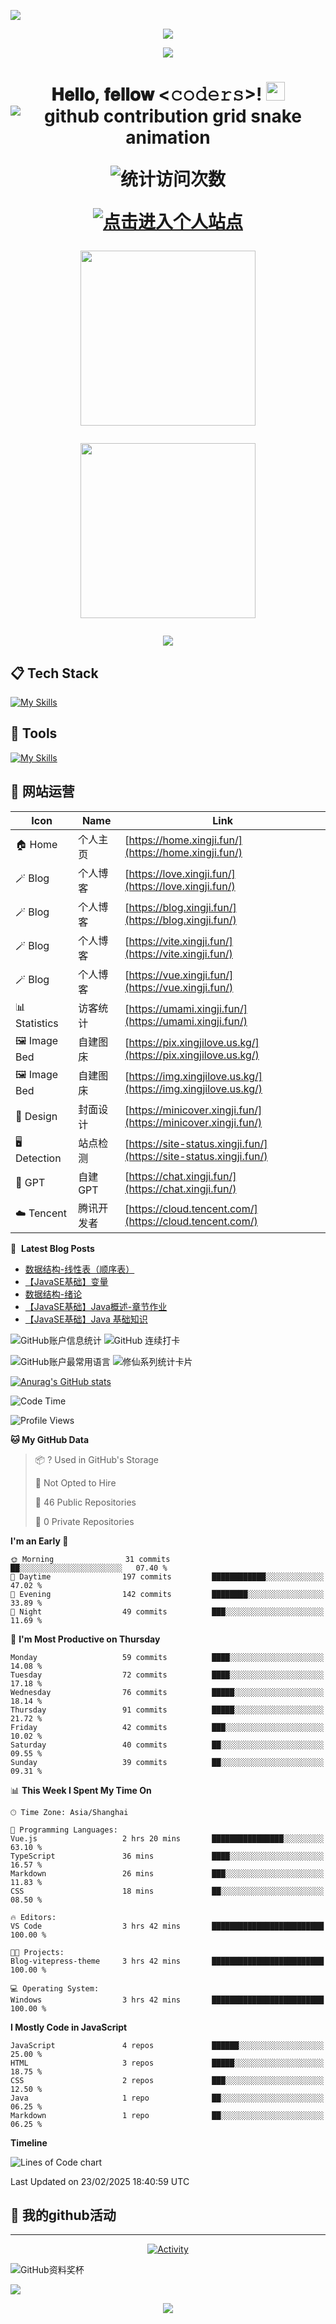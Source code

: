 [<img src="./static/hello.png">](https://home.xingji.fun/)

<p align="center">
<img src="https://capsule-render.vercel.app/api?type=waving&color=timeGradient&height=300&&section=header&text=HI%20THERE!&fontSize=90&fontAlign=50&fontAlignY=30&desc=I%20AM%20XINGJI%20%F0%9F%91%8B&descAlign=50&descSize=30&descAlignY=60&animation=twinkling" />
</p>

<p align="center">
<img src="https://readme-typing-svg.demolab.com?font=Orbitron&size=25&pause=1000&center=true&vCenter=true&random=false&width=600&lines=Welcome+to+my+GitHub+profile+page!;I+am+XINGJI+obsessed+with+programming!" />
</p>

<h1 align="center">𝐇𝐞𝐥𝐥𝐨, 𝐟𝐞𝐥𝐥𝐨𝐰 <𝚌𝚘𝚍𝚎𝚛𝚜></𝚌𝚘𝚍𝚎𝚛𝚜>! <img src="./static/image.gif" width="30px" alt=""><br>
 
<picture>
  <source media="(prefers-color-scheme: dark)" srcset="https://raw.githubusercontent.com/XingJi-love/XingJi-love//output/github-contribution-grid-snake-dark.svg">
  <source media="(prefers-color-scheme: light)" srcset="https://raw.githubusercontent.com/XingJi-love/XingJi-love/output/github-contribution-grid-snake.svg">
  <img alt="github contribution grid snake animation" src="https://raw.githubusercontent.com/XingJi-love/XingJi-love/output/github-contribution-grid-snake.svg">
</picture>

![ 统计访问次数](https://profile-counter.glitch.me/XingJi-love/count.svg)

[<img src="./static/icons.png" alt="点击进入个人站点">](https://home.xingji.fun)

<p align="center"><img align="center" width="280" src="./static/menu-logo.svg#gh-dark-mode-only"/></p>
<p align="center"><img align="center" width="280" src="./static/menu-logo-light.svg#gh-light-mode-only"/></p>

<p align="center">
  <a href="https://skillicons.dev">
    <img src="https://skillicons.dev/icons?i=github,git,c,java,js,css,kali,ubuntu,linux,idea,eclipse,vscode,visualstudio,webstorm,sublime,vercel,netlify" />
  </a>
</p>

## 📋 Tech Stack

[![My Skills](https://skillicons.dev/icons?i=c,go,rust,python,arduino,lua,nodejs,php,react,next,vue,nuxt,angular,express,tailwindcss,redux,bootstrap,html,css,js,jquery,ts,less,scss,fastapi,django,flask,pytorch,tensorflow,opencv,qt,electron,tauri,threejs)](https://skillicons.dev)

## 🔨 Tools

[![My Skills](https://skillicons.dev/icons?i=mysql,sqlite,redis,postgresql,rabbitmq,docker,kubernetes,nginx,git,npm,pnpm,yarn,vite,vitest,webpack,babel,cmake,anaconda,github,grafana,githubactions,jenkins,figma,aws,azure,gcp,cloudflare,vercel,netlify,heroku)](https://skillicons.dev)

## 📲 网站运营

| Icon         | Name             | Link                                               |
|--------------|------------------|----------------------------------------------------|
| 🏠 Home      | 个人主页         | [https://home.xingji.fun/](https://home.xingji.fun/)  |
| 🪄 Blog      | 个人博客         | [https://love.xingji.fun/](https://love.xingji.fun/) |
| 🪄 Blog      | 个人博客         | [https://blog.xingji.fun/](https://blog.xingji.fun/) |
| 🪄 Blog      | 个人博客         | [https://vite.xingji.fun/](https://vite.xingji.fun/) |
| 🪄 Blog      | 个人博客         | [https://vue.xingji.fun/](https://vue.xingji.fun/) |
| 📊 Statistics| 访客统计         | [https://umami.xingji.fun/](https://umami.xingji.fun/) |
| 🖼️ Image Bed | 自建图床         | [https://pix.xingjilove.us.kg/](https://pix.xingjilove.us.kg/) |  
| 🖼️ Image Bed | 自建图床         | [https://img.xingjilove.us.kg/](https://img.xingjilove.us.kg/) |  
| 🎨 Design    | 封面设计         | [https://minicover.xingji.fun/](https://minicover.xingji.fun/) |
| 🖥️ Detection | 站点检测         | [https://site-status.xingji.fun/](https://site-status.xingji.fun/) |
| 🤖 GPT       | 自建GPT          | [https://chat.xingji.fun/](https://chat.xingji.fun/) |
| ☁️ Tencent   | 腾讯开发者       | [https://cloud.tencent.com/](https://cloud.tencent.com/) |

📕 &nbsp;**Latest Blog Posts**
<!-- BLOG-POST-LIST:START -->
- [数据结构-线性表（顺序表）](https://xingji.fun/posts/20241024/)
- [【JavaSE基础】变量](https://xingji.fun/posts/10000/)
- [数据结构-绪论](https://xingji.fun/posts/20240907/)
- [【JavaSE基础】Java概述-章节作业](https://xingji.fun/posts/18951/)
- [【JavaSE基础】Java 基础知识](https://xingji.fun/posts/64063/)
<!-- BLOG-POST-LIST:END -->

![GitHub账户信息统计](https://github-readme-stats.vercel.app/api?username=XingJi-love&show_icons=true&theme=tokyonight)                         ![GitHub 连续打卡](https://streak-stats.demolab.com/?user=XingJi-love)

![GitHub账户最常用语言](https://github-readme-stats.vercel.app/api/top-langs/?username=XingJi-love&theme=tokyonight)                            ![修仙系列统计卡片](https://github-immortality.vercel.app/api?username=XingJi-love)

[![Anurag's GitHub stats](https://github-readme-stats.vercel.app/api?username=XingJi-love)](https://github.com/anuraghazra/github-readme-stats)

<!--START_SECTION:waka-->
![Code Time](http://img.shields.io/badge/Code%20Time-8%20hrs%202%20mins-blue)

![Profile Views](http://img.shields.io/badge/Profile%20Views-6-blue)

**🐱 My GitHub Data** 

> 📦 ? Used in GitHub's Storage 
 > 
> 🚫 Not Opted to Hire
 > 
> 📜 46 Public Repositories 
 > 
> 🔑 0 Private Repositories 
 > 
**I'm an Early 🐤** 

```text
🌞 Morning                31 commits          ██░░░░░░░░░░░░░░░░░░░░░░░   07.40 % 
🌆 Daytime                197 commits         ████████████░░░░░░░░░░░░░   47.02 % 
🌃 Evening                142 commits         ████████░░░░░░░░░░░░░░░░░   33.89 % 
🌙 Night                  49 commits          ███░░░░░░░░░░░░░░░░░░░░░░   11.69 % 
```
📅 **I'm Most Productive on Thursday** 

```text
Monday                   59 commits          ████░░░░░░░░░░░░░░░░░░░░░   14.08 % 
Tuesday                  72 commits          ████░░░░░░░░░░░░░░░░░░░░░   17.18 % 
Wednesday                76 commits          █████░░░░░░░░░░░░░░░░░░░░   18.14 % 
Thursday                 91 commits          █████░░░░░░░░░░░░░░░░░░░░   21.72 % 
Friday                   42 commits          ███░░░░░░░░░░░░░░░░░░░░░░   10.02 % 
Saturday                 40 commits          ██░░░░░░░░░░░░░░░░░░░░░░░   09.55 % 
Sunday                   39 commits          ██░░░░░░░░░░░░░░░░░░░░░░░   09.31 % 
```


📊 **This Week I Spent My Time On** 

```text
🕑︎ Time Zone: Asia/Shanghai

💬 Programming Languages: 
Vue.js                   2 hrs 20 mins       ████████████████░░░░░░░░░   63.10 % 
TypeScript               36 mins             ████░░░░░░░░░░░░░░░░░░░░░   16.57 % 
Markdown                 26 mins             ███░░░░░░░░░░░░░░░░░░░░░░   11.83 % 
CSS                      18 mins             ██░░░░░░░░░░░░░░░░░░░░░░░   08.50 % 

🔥 Editors: 
VS Code                  3 hrs 42 mins       █████████████████████████   100.00 % 

🐱‍💻 Projects: 
Blog-vitepress-theme     3 hrs 42 mins       █████████████████████████   100.00 % 

💻 Operating System: 
Windows                  3 hrs 42 mins       █████████████████████████   100.00 % 
```

**I Mostly Code in JavaScript** 

```text
JavaScript               4 repos             ██████░░░░░░░░░░░░░░░░░░░   25.00 % 
HTML                     3 repos             █████░░░░░░░░░░░░░░░░░░░░   18.75 % 
CSS                      2 repos             ███░░░░░░░░░░░░░░░░░░░░░░   12.50 % 
Java                     1 repo              ██░░░░░░░░░░░░░░░░░░░░░░░   06.25 % 
Markdown                 1 repo              ██░░░░░░░░░░░░░░░░░░░░░░░   06.25 % 
```



**Timeline**

![Lines of Code chart](https://raw.githubusercontent.com/XingJi-love/XingJi-love/main/assets/bar_graph.png)


 Last Updated on 23/02/2025 18:40:59 UTC
<!--END_SECTION:waka-->

## 🚀 我的github活动 
---
<p align="center">
  <a href="https://love.xingji.fun">
    <img src="https://github-readme-activity-graph.vercel.app/graph?username=XingJi-love&theme=github-compact&custom_title=Activity&radius=30&height=300" alt="Activity">
  </a>
</p>

![GitHub资料奖杯](https://github-profile-trophy.vercel.app/?username=XingJi-love&theme=algolia)

![](./profile-3d-contrib/profile-night-rainbow.svg)

<p align="center">
<img src="https://capsule-render.vercel.app/api?type=waving&color=timeGradient&height=300&&section=footer&text=THE%20END!&fontSize=90&fontAlign=50&fontAlignY=70&desc=Hope%20your%20program%20is%20bug-free!&descAlign=50&descSize=30&descAlignY=40&animation=twinkling" />
</p>
